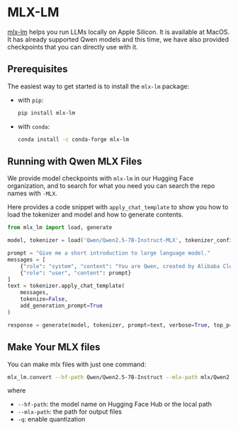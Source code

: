 # MLX-LM

[mlx-lm](https://github.com/ml-explore/mlx-examples/tree/main/llms) helps you run LLMs locally on Apple Silicon. 
It is available at MacOS. 
It has already supported Qwen models and this time, we have also provided checkpoints that you can directly use with it.

## Prerequisites

The easiest way to get started is to install the `mlx-lm` package:

- with `pip`:

  ```bash
  pip install mlx-lm
  ```

- with `conda`:

  ```bash
  conda install -c conda-forge mlx-lm
  ```

## Running with Qwen MLX Files

We provide model checkpoints with `mlx-lm` in our Hugging Face organization, and to search for what you need you can search the repo names with `-MLX`.

Here provides a code snippet with `apply_chat_template` to show you how to load the tokenizer and model and how to generate contents.

```python
from mlx_lm import load, generate

model, tokenizer = load('Qwen/Qwen2.5-7B-Instruct-MLX', tokenizer_config={"eos_token": "<|im_end|>"})

prompt = "Give me a short introduction to large language model."
messages = [
    {"role": "system", "content": "You are Qwen, created by Alibaba Cloud. You are a helpful assistant."},
    {"role": "user", "content": prompt}
]
text = tokenizer.apply_chat_template(
    messages,
    tokenize=False,
    add_generation_prompt=True
)

response = generate(model, tokenizer, prompt=text, verbose=True, top_p=0.8, temp=0.7, repetition_penalty=1.05, max_tokens=512)
```

## Make Your MLX files

You can make mlx files with just one command:

```bash
mlx_lm.convert --hf-path Qwen/Qwen2.5-7B-Instruct --mlx-path mlx/Qwen2.5-7B-Instruct/ -q
```

where

- `--hf-path`: the model name on Hugging Face Hub or the local path
- `--mlx-path`: the path for output files
- `-q`: enable quantization
